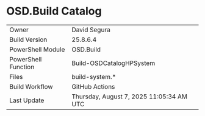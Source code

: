 ﻿# OSD.Build Catalog

| | |
|-|-|
| Owner | David Segura |
| Build Version | 25.8.6.4 |
| PowerShell Module | OSD.Build |
| PowerShell Function | Build-OSDCatalogHPSystem |
| Files | build-system.* |
| Build Workflow | GitHub Actions |
| Last Update | Thursday, August 7, 2025 11:05:34 AM UTC |
